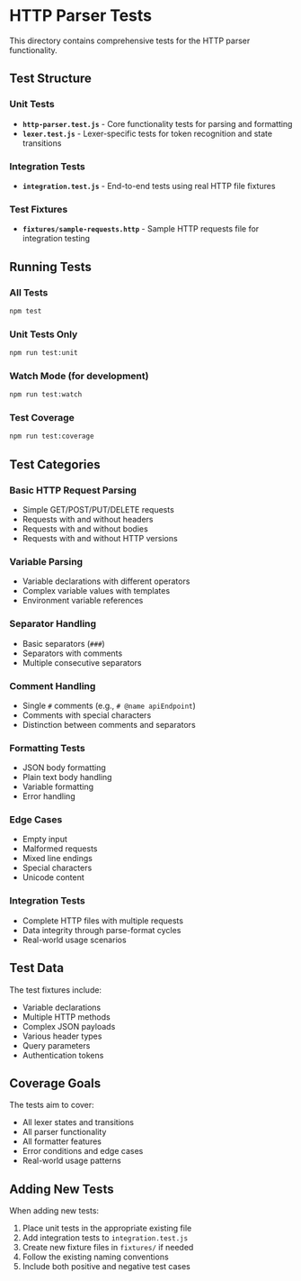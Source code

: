 # HTTP Parser Tests

This directory contains comprehensive tests for the HTTP parser functionality.

## Test Structure

### Unit Tests
- **`http-parser.test.js`** - Core functionality tests for parsing and formatting
- **`lexer.test.js`** - Lexer-specific tests for token recognition and state transitions

### Integration Tests
- **`integration.test.js`** - End-to-end tests using real HTTP file fixtures

### Test Fixtures
- **`fixtures/sample-requests.http`** - Sample HTTP requests file for integration testing

## Running Tests

### All Tests
```bash
npm test
```

### Unit Tests Only
```bash
npm run test:unit
```

### Watch Mode (for development)
```bash
npm run test:watch
```

### Test Coverage
```bash
npm run test:coverage
```

## Test Categories

### Basic HTTP Request Parsing
- Simple GET/POST/PUT/DELETE requests
- Requests with and without headers
- Requests with and without bodies
- Requests with and without HTTP versions

### Variable Parsing
- Variable declarations with different operators
- Complex variable values with templates
- Environment variable references

### Separator Handling
- Basic separators (`###`)
- Separators with comments
- Multiple consecutive separators

### Comment Handling
- Single `#` comments (e.g., `# @name apiEndpoint`)
- Comments with special characters
- Distinction between comments and separators

### Formatting Tests
- JSON body formatting
- Plain text body handling
- Variable formatting
- Error handling

### Edge Cases
- Empty input
- Malformed requests
- Mixed line endings
- Special characters
- Unicode content

### Integration Tests
- Complete HTTP files with multiple requests
- Data integrity through parse-format cycles
- Real-world usage scenarios

## Test Data

The test fixtures include:
- Variable declarations
- Multiple HTTP methods
- Complex JSON payloads
- Various header types
- Query parameters
- Authentication tokens

## Coverage Goals

The tests aim to cover:
- All lexer states and transitions
- All parser functionality
- All formatter features
- Error conditions and edge cases
- Real-world usage patterns

## Adding New Tests

When adding new tests:
1. Place unit tests in the appropriate existing file
2. Add integration tests to `integration.test.js`
3. Create new fixture files in `fixtures/` if needed
4. Follow the existing naming conventions
5. Include both positive and negative test cases
